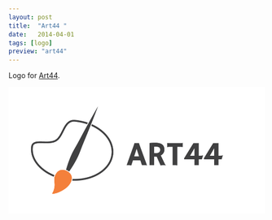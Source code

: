 ```yaml
---
layout: post
title:  "Art44 "
date:   2014-04-01
tags: [logo]
preview: "art44"
---
```


Logo for [Art44](http://www.art44.info).

![Art44](/img/posts/media/Art44-Logo.png)
